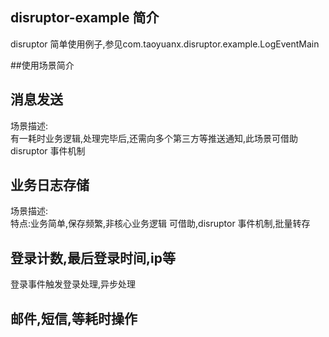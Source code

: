 ## disruptor-example 简介

disruptor 简单使用例子,参见com.taoyuanx.disruptor.example.LogEventMain



##使用场景简介

## 消息发送
场景描述:<br/>
有一耗时业务逻辑,处理完毕后,还需向多个第三方等推送通知,此场景可借助disruptor 事件机制


## 业务日志存储
场景描述:<br/>
特点:业务简单,保存频繁,非核心业务逻辑
可借助,disruptor 事件机制,批量转存


## 登录计数,最后登录时间,ip等

登录事件触发登录处理,异步处理

## 邮件,短信,等耗时操作

